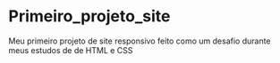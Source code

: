 # Primeiro_projeto_site
Meu primeiro projeto de site responsivo feito como um desafio durante meus estudos de de HTML e CSS
